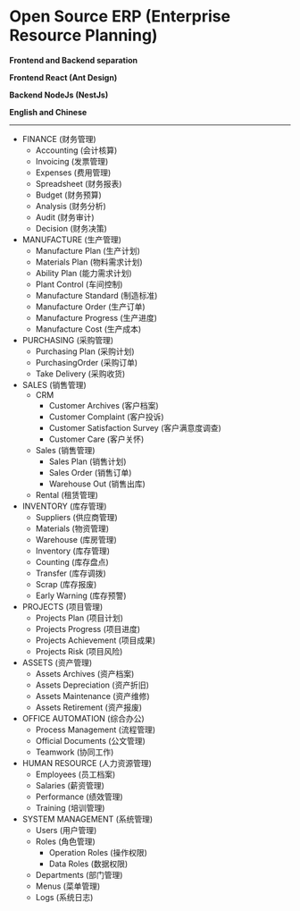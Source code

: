 # Open Source ERP (Enterprise Resource Planning)

**Frontend and Backend separation**

**Frontend React (Ant Design)**

**Backend NodeJs (NestJs)**

**English and Chinese**

---

- FINANCE (财务管理)
  - Accounting (会计核算)
  - Invoicing (发票管理)
  - Expenses (费用管理)
  - Spreadsheet (财务报表)
  - Budget (财务预算)
  - Analysis (财务分析)
  - Audit (财务审计)
  - Decision (财务决策)
- MANUFACTURE (生产管理)
  - Manufacture Plan (生产计划)
  - Materials Plan (物料需求计划)
  - Ability Plan (能力需求计划)
  - Plant Control (车间控制)
  - Manufacture Standard (制造标准)
  - Manufacture Order (生产订单)
  - Manufacture Progress (生产进度)
  - Manufacture Cost (生产成本)
- PURCHASING (采购管理)
  - Purchasing Plan (采购计划)
  - PurchasingOrder (采购订单)
  - Take Delivery (采购收货)
- SALES (销售管理)
  - CRM
    - Customer Archives (客户档案)
    - Customer Complaint (客户投诉)
    - Customer Satisfaction Survey (客户满意度调查)
    - Customer Care (客户关怀)
  - Sales (销售管理)
    - Sales Plan (销售计划)
    - Sales Order (销售订单)
    - Warehouse Out (销售出库)
  - Rental (租赁管理)
- INVENTORY (库存管理)
  - Suppliers (供应商管理)
  - Materials (物资管理)
  - Warehouse (库房管理)
  - Inventory (库存管理)
  - Counting (库存盘点)
  - Transfer (库存调拨)
  - Scrap (库存报废)
  - Early Warning (库存预警)
- PROJECTS (项目管理)
  - Projects Plan (项目计划)
  - Projects Progress (项目进度)
  - Projects Achievement (项目成果)
  - Projects Risk (项目风险)
- ASSETS (资产管理)
  - Assets Archives (资产档案)
  - Assets Depreciation (资产折旧)
  - Assets Maintenance (资产维修)
  - Assets Retirement (资产报废)
- OFFICE AUTOMATION (综合办公)
  - Process Management (流程管理)
  - Official Documents (公文管理)
  - Teamwork (协同工作)
- HUMAN RESOURCE (人力资源管理)
  - Employees (员工档案)
  - Salaries (薪资管理)
  - Performance (绩效管理)
  - Training (培训管理)
- SYSTEM MANAGEMENT (系统管理)
  - Users (用户管理)
  - Roles (角色管理)
    - Operation Roles (操作权限)
    - Data Roles (数据权限)
  - Departments (部门管理)
  - Menus (菜单管理)
  - Logs (系统日志)

